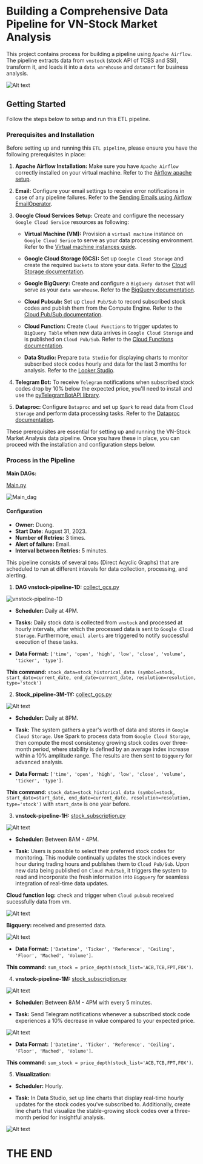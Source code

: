 # Building a Comprehensive Data Pipeline for VN-Stock Market Analysis

This project contains process for building a pipeline using `Apache Airflow`. The pipeline extracts data from `vnstock` (stock API of TCBS and SSI), transform it, and loads it into a `data warehouse` and `datamart` for business analysis.

![Alt text](image/DEC-final_project.drawio.png)

## Getting Started

Follow the steps below to setup and run this ETL pipeline.

### Prerequisites and Installation

Before setting up and running this `ETL pipeline`, please ensure you have the following prerequisites in place:

1. **Apache Airflow Installation:** Make sure you have `Apache Airflow` correctly installed on your virtual machine. Refer to the [Airflow apache setup](https://github.com/apache/airflow).


2. **Email:** Configure your email settings to receive error notifications in case of any pipeline failures. Refer to the [Sending Emails using Airflow EmailOperator](https://hevodata.com/learn/airflow-emailoperator/).

3. **Google Cloud Services Setup:** Create and configure the necessary `Google Cloud Service` resources as following:

    - **Virtual Machine (VM):** Provision a `virtual machine` instance on `Google Cloud Serice` to serve as your data processing environment. Refer to the [Virtual machine instances guide](https://cloud.google.com/compute/docs/instances).

    - **Google Cloud Storage (GCS):** Set up `Google Cloud Storage` and create the required `buckets` to store your data. Refer to the [Cloud Storage documentation](https://cloud.google.com/storage/docs).

    - **Google BigQuery:** Create and configure a `BigQuery dataset` that will serve as your `data warehouse`. Refer to the [BigQuery documentation](https://cloud.google.com/bigquery/docs).

    - **Cloud Pubsub:** Set up `Cloud Pub/Sub` to record subscribed stock codes and publish them from the Compute Engine. Refer to the [Cloud Pub/Sub documentation](https://cloud.google.com/pubsub/docs).

    - **Cloud Function:** Create `Cloud Functions` to trigger updates to `BigQuery Table` when new data arrives in `Google Cloud Storage` and is published on `Cloud Pub/Sub`. Refer to the [Cloud Functions documentation](https://cloud.google.com/functions/docs).

    - **Data Studio:** Prepare `Data Studio` for displaying charts to monitor subscribed stock codes hourly and data for the last 3 months for analysis. Refer to the [Looker Studio](https://developers.google.com/looker-studio).

4. **Telegram Bot:** To receive `Telegram` notifications when subscribed stock codes drop by 10% below the expected price, you'll need to install and use the [pyTelegramBotAPI library](https://github.com/eternnoir/pyTelegramBotAPI).

5. **Dataproc:** Configure `Dataproc` and set up `Spark` to read data from `Cloud Storage` and perform data processing tasks. Refer to the [Dataproc documentation](https://spark.apache.org/docs/latest/sql-getting-started.html).

These prerequisites are essential for setting up and running the VN-Stock Market Analysis data pipeline. Once you have these in place, you can proceed with the installation and configuration steps below.

### Process in the Pipeline

**Main DAGs:**

[Main.py](./src/dags/main.py)

![Main_dag](image/main_dag.png)

#### Configuration

- **Owner:** Duong.
- **Start Date:** August 31, 2023.
- **Number of Retries:** 3 times.
- **Alert of failure:** Email.
- **Interval between Retries:** 5 minutes.

This pipeline consists of several `DAGs` (Direct Acyclic Graphs) that are scheduled to run at different intevals for data collection, processing, and alerting.

1. **DAG vnstock-pipeline-1D:** [collect_gcs.py](./src/pluggin/collect_gcs.py)

![vnstock-pipeline-1D](image/vnstock-pipeline-1D.png)

- **Scheduler:** Daily at 4PM.

- **Tasks:** Daily stock data is collected from `vnstock` and processed at hourly intervals, after which the processed data is sent to `Google Cloud Storage`. Furthermore, `email alerts` are triggered to notify successful execution of these tasks.

- **Data Format:** `['time', 'open', 'high', 'low', 'close', 'volume', 'ticker', 'type']`.

**This command:** `stock_data=stock_historical_data (symbol=stock, start_date=current_date, end_date=current_date, resolution=resolution, type='stock')`
    
2. **Stock_pipeline-3M-1Y:** [collect_gcs.py](./src/pluggin/collect_gcs.py)

![Alt text](image/Stock_pipeline-3M-1Y.png)

- **Scheduler:** Daily at 8PM.

- **Task:** The system gathers a year's worth of data and stores in `Google Cloud Storage`. Use Spark to process data from `Google Cloud Storage`, then compute the most consistency growing stock codes over three-month period, where stability is defined by an average index increase within a 10% amplitude range. The results are then sent to `Bigquery` for advanced analysis.

- **Data Format:** `['time', 'open', 'high', 'low', 'close', 'volume', 'ticker', 'type']`.

**This command:** `stock_data=stock_historical_data (symbol=stock, start_date=start_date, end_date=current_date, resolution=resolution, type='stock')` with `start_date` is one year before.

3. **vnstock-pipeline-1H:** [stock_subscription.py](./src/pluggin/stock_subscription.py)

![Alt text](image/vnstock-pipeline-1H.png)

- **Scheduler:** Between 8AM - 4PM.

- **Task:** Users is possible to select their preferred stock codes for monitoring. This module continually updates the stock indices every hour during trading hours and publishes them to `Cloud Pub/Sub`. Upon new data being published on `Cloud Pub/Sub`, it triggers the system to read and incorporate the fresh information into `Bigquery` for seamless integration of real-time data updates.

**Cloud function log:** check and trigger when `Cloud pubsub` received sucessfully data from vm.

![Alt text](image/Cloud-function-log.png)

**Bigquery:** received and presented data.

![Alt text](image/Bigquery_result_1H_.png)

- **Data Format:** `['Datetime', 'Ticker', 'Reference', 'Ceiling', 'Floor', 'Mached', 'Volume']`.

**This command:** `sum_stock = price_depth(stock_list='ACB,TCB,FPT,FOX')`.

4. **vnstock-pipeline-1M:** [stock_subscription.py](./src/pluggin/stock_subscription.py)

![Alt text](image/vnstock-pipeline-1M.png)

- **Scheduler:** Between 8AM - 4PM with every 5 minutes.

- **Task:** Send Telegram notifications whenever a subscribed stock code experiences a 10% decrease in value compared to your expected price.

![Alt text](image/telegram1.png)

- **Data Format:** `['Datetime', 'Ticker', 'Reference', 'Ceiling', 'Floor', 'Mached', 'Volume']`.

**This command:** `sum_stock = price_depth(stock_list='ACB,TCB,FPT,FOX')`.

5. **Visualization:**

- **Scheduler:** Hourly.

- **Task:** In Data Studio, set up line charts that display real-time hourly updates for the stock codes you've subscribed to. Additionally, create line charts that visualize the stable-growing stock codes over a three-month period for insightful analysis.

![Alt text](image/visualize.png)


# THE END #





